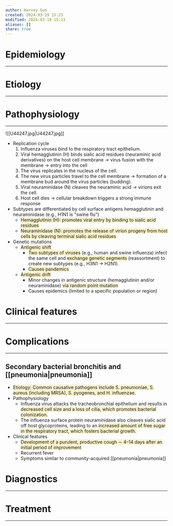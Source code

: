 ```yaml
---
author: Harvey Guo
created: 2024-03-19 15:23
modified: 2024-03-19 15:23
aliases: []
share: true
---
```

# Epidemiology
---


# Etiology
---


# Pathophysiology
---
![[U44247.jpg|U44247.jpg]]
- Replication cycle
	1. Influenza viruses bind to the respiratory tract epithelium.
	2. Viral hemagglutinin (H) binds sialic acid residues (neuraminic acid derivatives) on the host cell membrane → virus fusion with the membrane → entry into the cell
	3. The virus replicates in the nucleus of the cell.
	4. The new virus particles travel to the cell membrane → formation of a membrane bud around the virus particles (budding).
	5. Viral neuraminidase (N) cleaves the neuraminic acid → virions exit the cell.
	6. Host cell dies → cellular breakdown triggers a strong immune response
- Subtypes are differentiated by cell surface antigens hemagglutinin and neuraminidase (e.g., H1N1 is "swine flu") 
	- <span style="background:rgba(240, 200, 0, 0.2)">Hemagglutinin (H): promotes viral entry by binding to sialic acid residues</span>
	- <span style="background:rgba(240, 200, 0, 0.2)">Neuraminidase (N): promotes the release of virion progeny from host cells by cleaving terminal sialic acid residues</span>
- Genetic mutations
	- <span style="background:rgba(240, 200, 0, 0.2)">Antigenic shift</span>
		- <span style="background:rgba(240, 200, 0, 0.2)">Two subtypes of viruses</span> (e.g., human and swine influenza) infect the same cell and <span style="background:rgba(240, 200, 0, 0.2)">exchange genetic segments</span> (reassortment) to create new subtypes (e.g., H3N1 → H2N1).
		- <span style="background:rgba(240, 200, 0, 0.2)">Causes pandemics</span>
	- <span style="background:rgba(240, 200, 0, 0.2)">Antigenic drift</span>
		- Minor changes in antigenic structure (hemagglutinin and/or neuraminidase) <span style="background:rgba(240, 200, 0, 0.2)">via random point mutation</span>
		- Causes epidemics (limited to a specific population or region)

# Clinical features
---

# Complications
---
## Secondary bacterial bronchitis and [[pneumonia|pneumonia]]
- <span style="background:rgba(240, 200, 0, 0.2)">Etiology: Common causative pathogens include S. pneumoniae, S. aureus (including MRSA), S. pyogenes, and H. influenzae.</span>
- Pathophysiology
	- Influenza virus attacks the tracheobronchial epithelium and results in <span style="background:rgba(240, 200, 0, 0.2)">decreased cell size and a loss of cilia, which promotes bacterial colonization.</span>
	- The influenza surface protein neuraminidase also cleaves sialic acid off host glycoproteins, leading to an <span style="background:rgba(240, 200, 0, 0.2)">increased amount of free sugar in the respiratory tract, which fosters bacterial growth.</span>
- Clinical features
	- <span style="background:rgba(240, 200, 0, 0.2)">Development of a purulent, productive cough ∼ 4–14 days after an initial period of improvement </span>
	- Recurrent fever
	- Symptoms similar to community-acquired [[pneumonia|pneumonia]]
# Diagnostics
---


# Treatment
---

